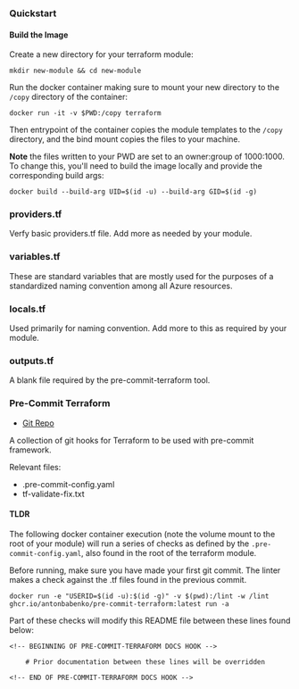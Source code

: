 ### Quickstart

#### Build the Image



Create a new directory for your terraform module:

```
mkdir new-module && cd new-module
```

Run the docker container making sure to mount your new directory to the `/copy` directory of the container:

```
docker run -it -v $PWD:/copy terraform
```

Then entrypoint of the container copies the module templates to the `/copy` directory, and the bind mount copies the files to your machine.

**Note** the files written to your PWD are set to an owner:group of 1000:1000. To change this, you'll need to build the image locally and provide the corresponding build args: 

```
docker build --build-arg UID=$(id -u) --build-arg GID=$(id -g)
```

### providers.tf

Verfy basic providers.tf file. Add more as needed by your module. 

### variables.tf

These are standard variables that are mostly used for the purposes of a standardized naming convention among all Azure resources. 

### locals.tf

Used primarily for naming convention. Add more to this as required by your module. 

### outputs.tf

A blank file required by the pre-commit-terraform tool. 

### Pre-Commit Terraform

- [Git Repo](https://github.com/antonbabenko/pre-commit-terraform)

A collection of git hooks for Terraform to be used with pre-commit framework.

Relevant files:

- .pre-commit-config.yaml
- tf-validate-fix.txt

#### TLDR

The following docker container execution (note the volume mount to the root of your module) will run a series of checks as defined by the `.pre-commit-config.yaml`, also found in the root of the terraform module. 

Before running, make sure you have made your first git commit. The linter makes a check against the .tf files found in the previous commit. 

```
docker run -e "USERID=$(id -u):$(id -g)" -v $(pwd):/lint -w /lint ghcr.io/antonbabenko/pre-commit-terraform:latest run -a
```

Part of these checks will modify this README file between these lines found below:
```
<!-- BEGINNING OF PRE-COMMIT-TERRAFORM DOCS HOOK -->

    # Prior documentation between these lines will be overridden

<!-- END OF PRE-COMMIT-TERRAFORM DOCS HOOK -->
```

<!-- BEGINNING OF PRE-COMMIT-TERRAFORM DOCS HOOK -->
<!-- END OF PRE-COMMIT-TERRAFORM DOCS HOOK -->